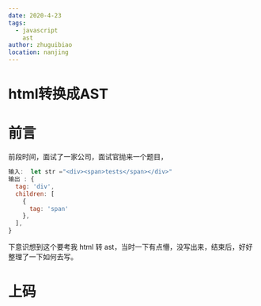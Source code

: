 ```yaml
---
date: 2020-4-23
tags:
  - javascript
    ast
author: zhuguibiao
location: nanjing
---
```

# html转换成AST

# 前言

前段时间，面试了一家公司，面试官抛来一个题目，

```javascript
输入:  let str ="<div><span>tests</span></div>"
输出 : {
  tag: 'div',
  children: [
    {
      tag: 'span'
    },
  ],
}
```
  下意识想到这个要考我 html 转 ast，当时一下有点懵，没写出来，结束后，好好整理了一下如何去写。

# 上码


